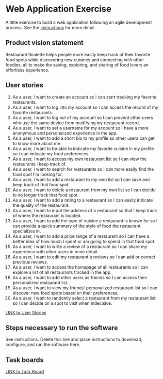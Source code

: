 # Web Application Exercise

A little exercise to build a web application following an agile development process. See the [instructions](instructions.md) for more detail.

## Product vision statement

Restaurant Roulette helps people more easily keep track of their favorite food spots while discovering new cuisines and connecting with other foodies, all to make the saving, exploring, and sharing of food lovers an effortless experience.

## User stories

1.  As a user, I want to create an account so I can start tracking my favorite restaurants.
2.  As a user, I want to log into my account so I can access the record of my favorite restaurants.
3.  As a user, I want to log out of my account so I can prevent other users who use the same device from modifying my restaurant record.
4.  As a user, I want to set a username for my account so I have a more anonymous and personalized experience in the app.
5.  As a user, I want to add a short bio to my profile so other users can get to know more about me.
6.  As a user, I want to be able to indicate my favorite cuisine in my profile so I can indicate my food preferences.
7.  As a user, I want to access my own restaurant list so I can view the restaurants I keep track of.
8.  As a user, I want to search for restaurants so I can more easily find the food spot I'm looking for.
9.  As a user, I want to add a restaurant to my own list so I can save and keep track of that food spot.
10. As a user, I want to delete a restaurant from my own list so I can decide to no longer track that food spot.
11. As a user, I want to add a rating to a restaurant so I can easily indicate the quality of the restaurant.
12. As a user, I want to input the address of a restaurant so that I keep track of where the restaurant is located.
13. As a user, I want to add the type of cuisine a restaurant is known for so I can provide a quick summary of the style of food the restaurant specializes in.
14. As a user, I want to add a price range of a restaurant so I can have a better idea of how much I spent or am going to spend in that food spot.
15. As a user, I want to write a review of a restaurant so I can share my experience with other users in more detail.
16. As a user, I want to edit my restaurant's reviews so I can add or correct previous reviews.
17. As a user, I want to access the homepage of all restaurants so I can explore a list of all restaurants tracked in the app.
18. As a user, I want to add other users as friends so I can access their personalized restaurant list.
19. As a user, I want to view my friends’ personalized restaurant list so I can discover new food spots based on their preferences.
20. As a user, I want to randomly select a restaurant from my restaurant list so I can decide on a spot to visit when indecisive.

[LINK to User Stories](https://github.com/software-students-spring2025/2-web-app-swe-city/issues)

## Steps necessary to run the software

See instructions. Delete this line and place instructions to download, configure, and run the software here.

## Task boards

[LINK to Task Board](https://github.com/orgs/software-students-spring2025/projects/20/views/2)
